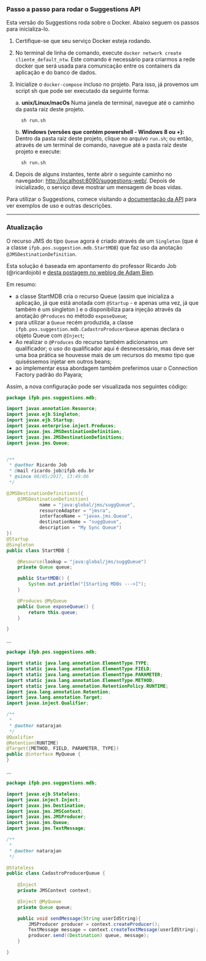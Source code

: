 ### Passo a passo para rodar o Suggestions API

Esta versão do Suggestions roda sobre o Docker. Abaixo seguem os passos para inicializa-lo.


1. Certifique-se que seu serviço Docker esteja rodando.

2. No terminal de linha de comando, execute `docker network create cliente_default_ntw`. Este comando é necessário para criarmos a rede docker que será usada para comunicação entre os containers da aplicação e do banco de dados.

3. Inicialize o `docker-compose` incluso no projeto. Para isso, já provemos um script sh que pode ser executado da seguinte forma:

    a. **unix/Linux/macOs**
      Numa janela de terminal, navegue até o caminho da pasta raiz deste projeto.

    ```
      sh run.sh
    ```

    b. **Windows (versões que contém powershell - Windows 8 ou +):**
      Dentro da pasta raiz deste projeto, clique no arquivo `run.sh`; ou então, através de um terminal de comando, navegue até a pasta raiz deste projeto e execute:

    ```
      sh run.sh
    ```

4. Depois de alguns instantes, tente abrir o seguinte caminho no navegador: [http://localhost:8090/suggestions-web/](http://localhost:8090/suggestions-web/). Depois de inicializado, o serviço deve mostrar um mensagem de boas vidas.


Para utilizar o Suggestions, comece visitando a [documentação da API](https://natarajanrodrigues.gitbooks.io/suggestions-api/content/) para ver exemplos de uso e outras descrições.


<hr></hr>

### Atualização

O recurso JMS do tipo `Queue` agora é criado através de um `Singleton` (que é a classe `ifpb.pos.suggestion.mdb.StartMDB`) que faz uso da anotação `@JMSDestinationDefinition`.

Esta solução é baseada em apontamento do professor Ricardo Job (@ricardojob) e [desta postagem no weblog de Adam Bien](http://www.adam-bien.com/roller/abien/entry/auto_creating_jms_destinations_with).

Em resumo:
- a classe StartMDB cria o recurso Queue (assim que inicializa a aplicação, já que está anotada com `@Startup` - e apenas uma vez, já que também é um singleton ) e o disponibiliza para injeção através da anotação `@Produces` no método `exposeQueue`;
- para utilizar a `Queue` recém produzida, a classe `ifpb.pos.suggestion.mdb.CadastroProducerQueue` apenas declara o objeto Queue com `@Inject`;
- Ao realizar o `@Produces` do recurso também adicionamos um qualificador; o uso do qualificador aqui é desnecessário, mas deve ser uma boa prática se houvesse mais de um recursos do mesmo tipo que quiséssemos injetar em outros beans;
- ao implementar essa abordagem também preferimos usar o Connection Factory padrão do Payara;

Assim, a nova configuração pode ser visualizada nos seguintes código:
```Java
package ifpb.pos.suggestions.mdb;

import javax.annotation.Resource;
import javax.ejb.Singleton;
import javax.ejb.Startup;
import javax.enterprise.inject.Produces;
import javax.jms.JMSDestinationDefinition;
import javax.jms.JMSDestinationDefinitions;
import javax.jms.Queue;


/**
 * @author Ricardo Job
 * @mail ricardo.job@ifpb.edu.br
 * @since 08/05/2017, 13:49:06
 */

@JMSDestinationDefinitions({
    @JMSDestinationDefinition(
            name = "java:global/jms/suggQueue",
            resourceAdapter = "jmsra",
            interfaceName = "javax.jms.Queue",
            destinationName = "suggQueue",
            description = "My Sync Queue")
})
@Startup
@Singleton
public class StartMDB {    

    @Resource(lookup = "java:global/jms/suggQueue")
    private Queue queue;

    public StartMDB() {
        System.out.println("[Starting MDBs --->]");
    }

    @Produces @MyQueue
    public Queue exposeQueue() {
        return this.queue;
    }

}
```
...

```Java
package ifpb.pos.suggestions.mdb;

import static java.lang.annotation.ElementType.TYPE;
import static java.lang.annotation.ElementType.FIELD;
import static java.lang.annotation.ElementType.PARAMETER;
import static java.lang.annotation.ElementType.METHOD;
import static java.lang.annotation.RetentionPolicy.RUNTIME;
import java.lang.annotation.Retention;
import java.lang.annotation.Target;
import javax.inject.Qualifier;

/**
 *
 * @author natarajan
 */
@Qualifier
@Retention(RUNTIME)
@Target({METHOD, FIELD, PARAMETER, TYPE})
public @interface MyQueue {
}

```

...

```Java
package ifpb.pos.suggestions.mdb;

import javax.ejb.Stateless;
import javax.inject.Inject;
import javax.jms.Destination;
import javax.jms.JMSContext;
import javax.jms.JMSProducer;
import javax.jms.Queue;
import javax.jms.TextMessage;

/**
 *
 * @author natarajan
 */

@Stateless
public class CadastroProducerQueue {
        
    @Inject
    private JMSContext context;

    @Inject @MyQueue
    private Queue queue;

    public void sendMessage(String userIdString){
        JMSProducer producer = context.createProducer();
        TextMessage message = context.createTextMessage(userIdString);
        producer.send((Destination) queue, message);
    }

}

```
